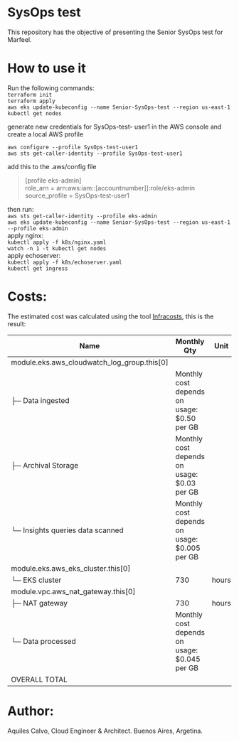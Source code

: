 # SysOps test  

This repository has the objective of presenting the Senior SysOps test for Marfeel.  
# How to use it  

Run the following commands:    
`terraform init`  
`terraform apply`  
`aws eks update-kubeconfig --name Senior-SysOps-test --region us-east-1`  
`kubectl get nodes`  

generate new credentials for SysOps-test- user1 in the AWS console and create a local AWS profile  

`aws configure --profile SysOps-test-user1`  
`aws sts get-caller-identity --profile SysOps-test-user1`  

add this to the .aws/config file  

>[profile eks-admin]  
>role_arn = arn:aws:iam::[accountnumber]]:role/eks-admin  
>source_profile = SysOps-test-user1  

then run:  
`aws sts get-caller-identity --profile eks-admin`  
`aws eks update-kubeconfig --name Senior-SysOps-test --region us-east-1 --profile eks-admin`  
apply nginx:  
`kubectl apply -f k8s/nginx.yaml`  
`watch -n 1 -t kubectl get nodes`  
apply echoserver:  
`kubectl apply -f k8s/echoserver.yaml`  
`kubectl get ingress`  



# Costs:  

The estimated cost was calculated using the tool [Infracosts](https://www.infracost.io/docs/features/cli_commands/), this is the result:  

| Name                                        | Monthly Qty                                  | Unit  | Monthly Cost |   |
|---------------------------------------------|----------------------------------------------|-------|--------------|---|
| module.eks.aws_cloudwatch_log_group.this[0] |                                              |       |              |   |
| ├─ Data ingested                            | Monthly cost depends on usage: $0.50 per GB  |       |              |   |
| ├─ Archival Storage                         | Monthly cost depends on usage: $0.03 per GB  |       |              |   |
| └─ Insights queries data scanned            | Monthly cost depends on usage: $0.005 per GB |       |              |   |
| module.eks.aws_eks_cluster.this[0]          |                                              |       |              |   |
| └─ EKS cluster                              | 730                                          | hours | $73.00       |   |
| module.vpc.aws_nat_gateway.this[0]          |                                              |       |              |   |
| ├─ NAT gateway                              | 730                                          | hours | $32.85       |   |
| └─ Data processed                           | Monthly cost depends on usage: $0.045 per GB |       |              |   |
| OVERALL TOTAL                               |                                              |       | $105.85      |   |


# Author:  

Aquiles Calvo, Cloud Engineer & Architect. 
Buenos Aires, Argetina.
